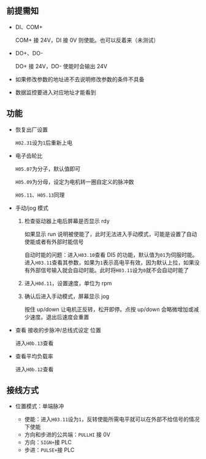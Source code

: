 ## 前提需知

- DI、COM+

    COM+ 接 24V，DI 接 0V 则使能。也可以反着来（未测试）

- DO+、DO-

    DO+ 接 24V，DO- 使能时会输出 24V

- 如果修改参数的地址进不去说明修改参数的条件不具备
- 数据监控要进入对应地址才能看到

## 功能

- 恢复出厂设置

    `H02.31`设为`1`后重新上电

- 电子齿轮比

    `H05.07`为分子，默认值即可

    `H05.09`为分母，设定为电机转一圈自定义的脉冲数

    `H05.11`、`H05.13`同理

- 手动/jog 模式

    1. 检查驱动器上电后屏幕是否显示 rdy

        如果显示 run 说明被使能了，此时无法进入手动模式，可能是设置了自动使能或者有外部时能信号

        自动时能的问题：进入`H03.10`查看 DI5 的功能，默认值为`01`为伺服时能。进入`H03.11`查看其参数，如果为`1`表示高电平有效，因为默认上拉，如果没有外部信号输入就会自动时能。此时将`H03.11`设为`0`就不会自动时能了

    2. 进入`H0d.11`，设置速度，单位为 rpm
    3. 确认后进入手动模式，屏幕显示 jog

        按住 up/down 让电机正反转，松开即停。点按 up/down 会略微增加或减少速度。退出后速度会重置

- 查看 接收的步脉冲/总线式设定 位置

    进入`H0b.13`查看

- 查看平均负载率

    进入`H0b.12`查看

## 接线方式

- 位置模式：单端脉冲

    - 使能：进入`H03.11`设为`1`，反转使能所需电平就可以在外部不给信号的情况下使能
    - 方向和步进的公共端：`PULLHI` 接 0V
    - 方向：`SIGN+`接 PLC
    - 步进：`PULSE+`接 PLC
